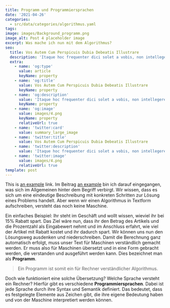 ```yaml
---
title: Programm und Programmiersprachen
date: '2021-04-26'
categories:
  - src/data/categories/algorithmus.yaml
tags:
image: images/Background_programm.png
image_alt: Post 4 placeholder image
excerpt: Was mache ich nun mit dem Algorithmus?
seo:
  title: Vos Autem Cum Perspicuis Dubia Debeatis Illustrare
  description: 'Itaque hoc frequenter dici solet a vobis, non intellegere nos'
  extra:
    - name: 'og:type'
      value: article
      keyName: property
    - name: 'og:title'
      value: Vos Autem Cum Perspicuis Dubia Debeatis Illustrare
      keyName: property
    - name: 'og:description'
      value: 'Itaque hoc frequenter dici solet a vobis, non intellegere nos'
      keyName: property
    - name: 'og:image'
      value: images/4.png
      keyName: property
      relativeUrl: true
    - name: 'twitter:card'
      value: summary_large_image
    - name: 'twitter:title'
      value: Vos Autem Cum Perspicuis Dubia Debeatis Illustrare
    - name: 'twitter:description'
      value: 'Itaque hoc frequenter dici solet a vobis, non intellegere nos'
    - name: 'twitter:image'
      value: images/4.png
      relativeUrl: true
template: post
---
```

This is [an example](http://example.com) link.
Im Beitrag [an example](http://example.com) bin ich darauf eingegangen, was sich im Allgemeinen hinter dem Begriff verbirgt. Wir wissen, dass es sich um eine eindeutige Beschreibung mit konkreten Schritten zur Lösung eines Problems handelt.
Aber wenn wir einen Algorithmus in Textform aufschreiben, versteht das noch keine Maschine. 

Ein einfaches Beispiel: Ihr steht im Geschäft und wollt wissen, wieviel ihr bei 15% Rabatt spart. Das Ziel wäre nun, dass ihr den Betrag des Artikels und die Prozentzahl als Eingabewert nehmt und im Anschluss erfahrt, wie viel der Artikel mit Rabatt kostet und ihr dadurch spart.
Wir können uns nun den Lösungsweg ausdenken und niederschreiben. Damit die Berechnung ganz automatisch erfolgt, muss unser Text für Maschinen verständlich gemacht werden. Er muss also für Maschinen übersetzt und in eine Form gebracht werden, die verstanden und ausgeführt werden kann. Dies bezeichnet man als **Programm**. 

> Ein Programm ist somit ein für Rechner verständlicher Algorithmus.

Doch wie funktioniert eine solche Übersetzung? Welche Sprache versteht ein Rechner?
Hierfür gibt es verschiedene **Programmiersprachen**. Dabei ist jede Sprache durch ihre Syntax und Semantik definiert. Das bedeutet, dass es festgelegte Elemente aus Zeichen gibt, die ihre eigene Bedeutung haben und von der Maschine interpretiert werden können. 
